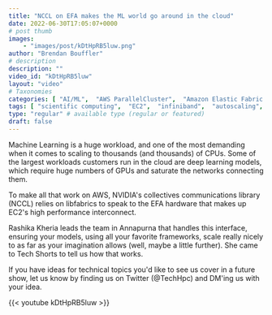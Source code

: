```yaml
---
title: "NCCL on EFA makes the ML world go around in the cloud"
date: 2022-06-30T17:05:07+0000
# post thumb
images:
    - "images/post/kDtHpRB5luw.png"
author: "Brendan Bouffler"
# description
description: ""
video_id: "kDtHpRB5luw"
layout: "video"
# Taxonomies
categories: [ "AI/ML",  "AWS ParallelCluster",  "Amazon Elastic Fabric Adapter",  "Amazon NICE DCV",  "Life Sciences", ]
tags: [ "scientific computing",  "EC2",  "infiniband",  "autoscaling",  "Schedulers",  "ParallelCluster",  "mxnet",  "machine learning",  "Lustre",  "vizualization",  "MPI",  "cloud computing",  "tightly-coupled",  "GPUs",  "EFA",  "elastic fabric adapter",  "technical computing",  "High Performance Computing",  "virtualization",  "ML frameworks",  "tensorflow",  "DCV",  "HPC",  "CPUs",  "elastic",  "model training",  "Storage",  "pytorch",  "bioinformatics",  "tensor flow",  "techshorts", ]
type: "regular" # available type (regular or featured)
draft: false
---
```


Machine Learning is a huge workload, and one of the most demanding when it comes to scaling to thousands (and thousands) of CPUs. Some of the largest workloads customers run in the cloud are deep learning models, which require huge numbers of GPUs and saturate the networks connecting them.

To make all that work on AWS, NVIDIA's collectives communications library (NCCL) relies on libfabrics to speak to the EFA hardware that makes up EC2's high performance interconnect.

Rashika Kheria leads the team in Annapurna that handles this interface, ensuring your models, using all your favorite frameworks, scale really nicely to as far as your imagination allows (well, maybe a little further). She came to Tech Shorts to tell us how that works.

If you have ideas for technical topics you'd like to see us cover in a future show, let us know by finding us on Twitter (@TechHpc) and DM'ing us with your idea.

{{< youtube kDtHpRB5luw >}}